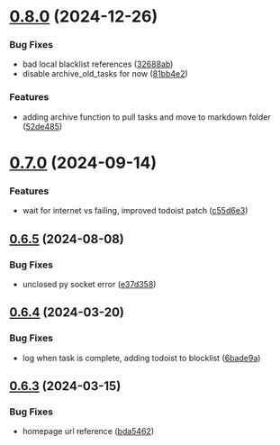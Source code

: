 # [0.8.0](https://github.com/iloveitaly/clean-browser/compare/v0.7.0...v0.8.0) (2024-12-26)


### Bug Fixes

* bad local blacklist references ([32688ab](https://github.com/iloveitaly/clean-browser/commit/32688ab5b052447b95b0c6e6178f92081906f215))
* disable archive_old_tasks for now ([81bb4e2](https://github.com/iloveitaly/clean-browser/commit/81bb4e2b141146f93eb6e4ec09ffaf50f26ba7b7))


### Features

* adding archive function to pull tasks and move to markdown folder ([52de485](https://github.com/iloveitaly/clean-browser/commit/52de485f54f4fb0d82e047d886aaa531b7f7e6f6))



# [0.7.0](https://github.com/iloveitaly/clean-browser/compare/v0.6.5...v0.7.0) (2024-09-14)


### Features

* wait for internet vs failing, improved todoist patch ([c55d6e3](https://github.com/iloveitaly/clean-browser/commit/c55d6e399b757546f822ee6c65d8739ef7a2d381))



## [0.6.5](https://github.com/iloveitaly/clean-browser/compare/v0.6.4...v0.6.5) (2024-08-08)


### Bug Fixes

* unclosed py socket error ([e37d358](https://github.com/iloveitaly/clean-browser/commit/e37d3587b476a53ce94de6ece6d252add6078f1f))



## [0.6.4](https://github.com/iloveitaly/clean-browser/compare/v0.6.3...v0.6.4) (2024-03-20)


### Bug Fixes

* log when task is complete, adding todoist to blocklist ([6bade9a](https://github.com/iloveitaly/clean-browser/commit/6bade9afbc51c59445b705fac90645824d65d1c1))



## [0.6.3](https://github.com/iloveitaly/clean-browser/compare/v0.6.2...v0.6.3) (2024-03-15)


### Bug Fixes

* homepage url reference ([bda5462](https://github.com/iloveitaly/clean-browser/commit/bda546251690d7efc4ea5397ca4cbcc79dd35c5a))



